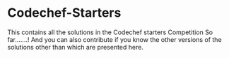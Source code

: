 # Codechef-Starters
This contains all the solutions in the Codechef starters Competition So far.......!
And you can also contribute if you know the other versions of the solutions other than which are presented here.
